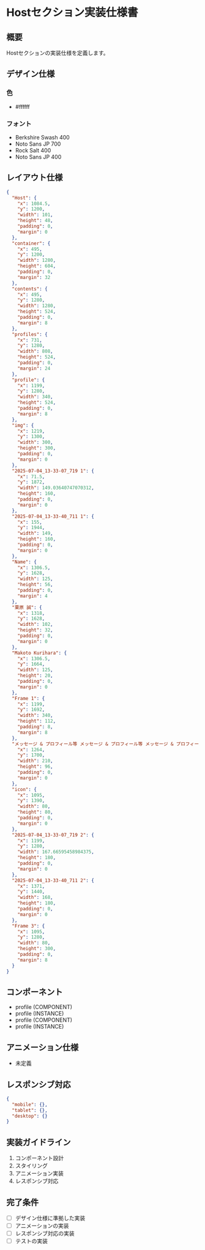 # Hostセクション実装仕様書

## 概要
Hostセクションの実装仕様を定義します。

## デザイン仕様

### 色
- #ffffff

### フォント
- Berkshire Swash 400
- Noto Sans JP 700
- Rock Salt 400
- Noto Sans JP 400

## レイアウト仕様
```json
{
  "Host": {
    "x": 1084.5,
    "y": 1200,
    "width": 101,
    "height": 48,
    "padding": 0,
    "margin": 0
  },
  "container": {
    "x": 495,
    "y": 1200,
    "width": 1280,
    "height": 604,
    "padding": 0,
    "margin": 32
  },
  "contents": {
    "x": 495,
    "y": 1280,
    "width": 1280,
    "height": 524,
    "padding": 0,
    "margin": 8
  },
  "profiles": {
    "x": 731,
    "y": 1280,
    "width": 808,
    "height": 524,
    "padding": 0,
    "margin": 24
  },
  "profile": {
    "x": 1199,
    "y": 1280,
    "width": 340,
    "height": 524,
    "padding": 0,
    "margin": 8
  },
  "img": {
    "x": 1219,
    "y": 1300,
    "width": 300,
    "height": 300,
    "padding": 0,
    "margin": 0
  },
  "2025-07-04_13-33-07_719 1": {
    "x": 71.5,
    "y": 1872,
    "width": 149.03640747070312,
    "height": 160,
    "padding": 0,
    "margin": 0
  },
  "2025-07-04_13-33-40_711 1": {
    "x": 155,
    "y": 1944,
    "width": 149,
    "height": 160,
    "padding": 0,
    "margin": 0
  },
  "Name": {
    "x": 1306.5,
    "y": 1628,
    "width": 125,
    "height": 56,
    "padding": 0,
    "margin": 4
  },
  "栗原 誠": {
    "x": 1318,
    "y": 1628,
    "width": 102,
    "height": 32,
    "padding": 0,
    "margin": 0
  },
  "Makoto Kurihara": {
    "x": 1306.5,
    "y": 1664,
    "width": 125,
    "height": 20,
    "padding": 0,
    "margin": 0
  },
  "Frame 1": {
    "x": 1199,
    "y": 1692,
    "width": 340,
    "height": 112,
    "padding": 8,
    "margin": 8
  },
  "メッセージ & プロフィール等 メッセージ & プロフィール等 メッセージ & プロフィール等 メッセージ & プロフィール等": {
    "x": 1264,
    "y": 1700,
    "width": 210,
    "height": 96,
    "padding": 0,
    "margin": 0
  },
  "icon": {
    "x": 1095,
    "y": 1390,
    "width": 80,
    "height": 80,
    "padding": 0,
    "margin": 0
  },
  "2025-07-04_13-33-07_719 2": {
    "x": 1199,
    "y": 1280,
    "width": 167.66595458984375,
    "height": 180,
    "padding": 0,
    "margin": 0
  },
  "2025-07-04_13-33-40_711 2": {
    "x": 1371,
    "y": 1440,
    "width": 168,
    "height": 180,
    "padding": 0,
    "margin": 0
  },
  "Frame 3": {
    "x": 1095,
    "y": 1280,
    "width": 80,
    "height": 300,
    "padding": 0,
    "margin": 8
  }
}
```

## コンポーネント
- profile (COMPONENT)
- profile (INSTANCE)
- profile (COMPONENT)
- profile (INSTANCE)

## アニメーション仕様
- 未定義

## レスポンシブ対応
```json
{
  "mobile": {},
  "tablet": {},
  "desktop": {}
}
```

## 実装ガイドライン
1. コンポーネント設計
2. スタイリング
3. アニメーション実装
4. レスポンシブ対応

## 完了条件
- [ ] デザイン仕様に準拠した実装
- [ ] アニメーションの実装
- [ ] レスポンシブ対応の実装
- [ ] テストの実装
